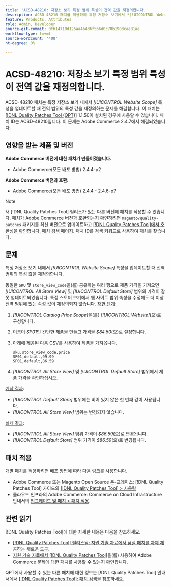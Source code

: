 ```yaml
---
title: 'ACSD-48210: 저장소 보기 특정 범위 특성이 전역 값을 재정의합니다.'
description: ACSD-48210 패치를 적용하여 특정 저장소 보기에서 *[!UICONTROL Website Scope]* 특성을 업데이트하는 Adobe Commerce 문제가 전역 범위의 특성 값을 재정의합니다.
feature: Products, Attributes
role: Admin, Developer
source-git-commit: 0fb14710d126aa4b4d6f5b6d0c70b190dcae81ae
workflow-type: tm+mt
source-wordcount: '408'
ht-degree: 0%

---
```


# ACSD-48210: 저장소 보기 특정 범위 특성이 전역 값을 재정의합니다.

ACSD-48210 패치는 특정 저장소 보기 내에서 *[!UICONTROL Website Scope]* 특성을 업데이트할 때 전역 범위의 특성 값을 재정의하는 문제를 해결합니다. 이 패치는 [[!DNL Quality Patches Tool (QPT)]](/help/announcements/adobe-commerce-announcements/magento-quality-patches-released-new-tool-to-self-serve-quality-patches.md) 1.1.50이 설치된 경우에 사용할 수 있습니다. 패치 ID는 ACSD-48210입니다. 이 문제는 Adobe Commerce 2.4.7에서 해결되었습니다.

## 영향을 받는 제품 및 버전

**Adobe Commerce 버전에 대한 패치가 만들어졌습니다.**

* Adobe Commerce(모든 배포 방법) 2.4.4-p2

**Adobe Commerce 버전과 호환:**

* Adobe Commerce(모든 배포 방법) 2.4.4 - 2.4.6-p7

>[!NOTE]
>
>새 [!DNL Quality Patches Tool] 릴리스가 있는 다른 버전에 패치를 적용할 수 있습니다. 패치가 Adobe Commerce 버전과 호환되는지 확인하려면 `magento/quality-patches` 패키지를 최신 버전으로 업데이트하고 [[!DNL Quality Patches Tool]에서 호환성을 확인합니다. 패치 검색 페이지](https://experienceleague.adobe.com/tools/commerce-quality-patches/index.html?lang=ko). 패치 ID를 검색 키워드로 사용하여 패치를 찾습니다.

## 문제

특정 저장소 보기 내에서 *[!UICONTROL Website Scope]* 특성을 업데이트할 때 전역 범위의 특성 값을 재정의합니다.

동일한 `SKU` 및 `store_view_code`을(를) 공유하는 여러 행으로 제품 가격을 가져오면 *[!UICONTROL All Store View]* 및 *[!UICONTROL Default Store]* 범위의 가격이 잘못 업데이트되었습니다. 특정 스토어 보기에서 웹 사이트 범위 속성을 수정해도 더 이상 전역 범위에 있는 속성 값이 재정의되지 않습니다.
<u>재현 단계</u>:

1. *[!UICONTROL Catalog Price Scope]*&#x200B;을(를) *[!UICONTROL Website]*(으)로 구성합니다.
1. 이름이 *SP01*&#x200B;인 간단한 제품을 만들고 가격을 *$84.50*(으)로 설정합니다.
1. 아래에 제공된 다음 CSV를 사용하여 제품을 가져옵니다.

   ```
   sku,store_view_code,price
   SP01,default,99.99
   SP01,default,86.59
   ```

1. *[!UICONTROL All Store View]* 및 *[!UICONTROL Default Store]* 범위에서 제품 가격을 확인하십시오.

<u>예상 결과</u>:

* *[!UICONTROL Default Store]* 범위에는 비어 있지 않은 첫 번째 값이 사용됩니다.
* *[!UICONTROL All Store View]* 범위는 변경되지 않습니다.

<u>실제 결과</u>:

* *[!UICONTROL All Store View]* 범위 가격이 *$86.59*(으)로 변경됩니다.
* *[!UICONTROL Default Store]* 범위 가격이 *$86.59*(으)로 변경됩니다.

## 패치 적용

개별 패치를 적용하려면 배포 방법에 따라 다음 링크를 사용합니다.

* Adobe Commerce 또는 Magento Open Source 온-프레미스: [!DNL Quality Patches Tool] 가이드의 [[!DNL Quality Patches Tool] > 사용량](https://experienceleague.adobe.com/docs/commerce-operations/tools/quality-patches-tool/usage.html?lang=ko)
* 클라우드 인프라의 Adobe Commerce: Commerce on Cloud Infrastructure 안내서의 [업그레이드 및 패치 > 패치 적용](https://experienceleague.adobe.com/docs/commerce-cloud-service/user-guide/develop/upgrade/apply-patches.html?lang=ko).

## 관련 읽기

[!DNL Quality Patches Tool]에 대한 자세한 내용은 다음을 참조하세요.

* [[!DNL Quality Patches Tool] 릴리스됨: 지원 기술 자료에서 품질 패치를 자체 제공하는 새로운 도구](/help/announcements/adobe-commerce-announcements/magento-quality-patches-released-new-tool-to-self-serve-quality-patches.md).
* [지원 기술 자료에서  [!DNL Quality Patches Tool]](/help/support-tools/patches-available-in-qpt-tool/check-patch-for-magento-issue-with-magento-quality-patches.md)을(를) 사용하여 Adobe Commerce 문제에 대한 패치를 사용할 수 있는지 확인합니다.

QPT에서 사용할 수 있는 다른 패치에 대한 정보는 [!DNL Quality Patches Tool] 안내서에서 [[!DNL Quality Patches Tool]: 패치 검색](https://experienceleague.adobe.com/tools/commerce-quality-patches/index.html?lang=ko)을 참조하세요.
